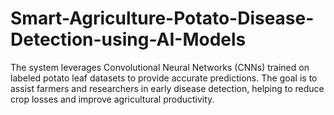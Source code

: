 # Smart-Agriculture-Potato-Disease-Detection-using-AI-Models
The system leverages Convolutional Neural Networks (CNNs) trained on labeled potato leaf datasets to provide accurate predictions. The goal is to assist farmers and researchers in early disease detection, helping to reduce crop losses and improve agricultural productivity.

